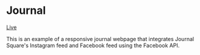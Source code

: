 # Journal

[Live](http://journal.maggieliu.me/)

This is an example of a responsive journal webpage that integrates Journal Square's Instagram feed and Facebook feed using the Facebook API.
